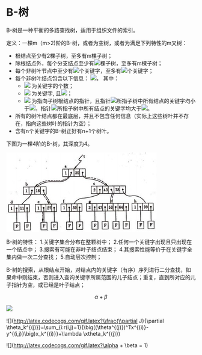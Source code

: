 # B-树

B-树是一种平衡的多路查找树，适用于组织文件的索引。

定义：一棵m（m>2)阶的B-树，或者为空树，或者为满足下列特性的m叉树：
- 根结点至少有2棵子树，至多有m棵子树；
- 除根结点外，每个分支结点至少有<img src="http://www.forkosh.com/mathtex.cgi? \lceil{m/2}\rceil">棵子树，至多有m棵子树；
- 每个非树叶节点中至少有<img src="http://www.forkosh.com/mathtex.cgi? (\lceil{m/2}\rceil - 1 ">个关键字，至多有<img src="http://www.forkosh.com/mathtex.cgi? m - 1 ">个关键字；
- 每个非树叶结点包含以下信息：
<img src="http://www.forkosh.com/mathtex.cgi? (n, A_0, K_1, A_1, K_2, A_2, ..., K_n, A_n)">，
其中：
  - <img src="http://www.forkosh.com/mathtex.cgi? n (\lceil{m/2}\rceil - 1 \le n \le m - 1)"> 为关键字的个数；
  - <img src="http://www.forkosh.com/mathtex.cgi? K_i"> 为关键字, 且<img src="http://www.forkosh.com/mathtex.cgi? K_i < K_{i+1} (i = 1, 2, \ldots, n)">；
  - <img src="http://www.forkosh.com/mathtex.cgi? A_i (i = 0, 1, 2, \ldots, n)"> 为指向子树根结点的指针，且指针<img src="http://www.forkosh.com/mathtex.cgi? A_{i-1}">所指子树中所有结点的关键字均小于<img src="http://www.forkosh.com/mathtex.cgi? K_i (i = 1, 2, \ldots, n)">，指针<img src="http://www.forkosh.com/mathtex.cgi? A_i">所指子树中所有结点的关键字均大于<img src="http://www.forkosh.com/mathtex.cgi? K_i (i = 1, 2, \ldots, n)">。
- 所有的树叶结点都在最底层，并且不包含任何信息（实际上这些树叶并不存在，指向这些树叶的指针为空）；
- 含有n个关键字的B-树正好有n+1个树叶。

下图为一棵4阶的B-树，其深度为4。

![](https://github.com/BrentHuang/code_kata/blob/master/data_structrue/b_tree.jpg)

B-树的特性：
       1.关键字集合分布在整颗树中；
       2.任何一个关键字出现且只出现在一个结点中；
       3.搜索有可能在非叶子结点结束；
       4.其搜索性能等价于在关键字全集内做一次二分查找；
       5.自动层次控制；

B-树的搜索，从根结点开始，对结点内的关键字（有序）序列进行二分查找，如果命中则结束，否则进入查询关键字所属范围的儿子结点；重复，直到所对应的儿子指针为空，或已经是叶子结点；

$$ \alpha + \beta $$

<img src="http://latex.codecogs.com/gif.latex?\frac{\partial J}{\partial \theta_k^{(j)}}=\sum_{i:r(i,j)=1}{\big((\theta^{(j)})^Tx^{(i)}-y^{(i,j)}\big)x_k^{(i)}}+\lambda \theta_k^{(j)}" />  

![](http://latex.codecogs.com/gif.latex?\\frac{\\partial J}{\\partial \\theta_k^{(j)}}=\\sum_{i:r(i,j)=1}{\\big((\\theta^{(j)})^Tx^{(i)}-y^{(i,j)}\\big)x_k^{(i)}}+\\lambda \\xtheta_k^{(j)})

![](http://latex.codecogs.com/gif.latex?\alpha + \beta = 1)
